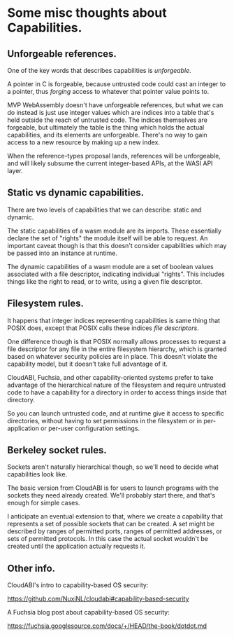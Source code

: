 # Some misc thoughts about Capabilities.

## Unforgeable references.

One of the key words that describes capabilities is *unforgeable*.

A pointer in C is forgeable, because untrusted code could cast an integer
to a pointer, thus *forging* access to whatever that pointer value points
to.

MVP WebAssembly doesn't have unforgeable references, but what we can do instead
is just use integer values which are indices into a table that's held outside
the reach of untrusted code. The indices themselves are forgeable, but
ultimately the table is the thing which holds the actual capabilities, and
its elements are unforgeable. There's no way to gain access to a new resource
by making up a new index.

When the reference-types proposal lands, references will be unforgeable, and
will likely subsume the current integer-based APIs, at the WASI API layer.

## Static vs dynamic capabilities.

There are two levels of capabilities that we can describe: static and dynamic.

The static capabilities of a wasm module are its imports. These essentially
declare the set of "rights" the module itself will be able to request.
An important caveat though is that this doesn't consider capabilities which
may be passed into an instance at runtime.

The dynamic capabilities of a wasm module are a set of boolean values
associated with a file descriptor, indicating individual "rights". This
includes things like the right to read, or to write, using a given file
descriptor.

## Filesystem rules.

It happens that integer indices representing capabilities is same thing that
POSIX does, except that POSIX calls these indices *file descriptors*.

One difference though is that POSIX normally allows processes to request
a file descriptor for any file in the entire filesystem hierarchy, which is
granted based on whatever security policies are in place. This doesn't
violate the capability model, but it doesn't take full advantage of it.

CloudABI, Fuchsia, and other capability-oriented systems prefer to take
advantage of the hierarchical nature of the filesystem and require untrusted
code to have a capability for a directory in order to access things inside
that directory.

So you can launch untrusted code, and at runtime give it access to specific
directories, without having to set permissions in the filesystem or in
per-application or per-user configuration settings.

## Berkeley socket rules.

Sockets aren't naturally hierarchical though, so we'll need to decide what
capabilities look like.

The basic version from CloudABI is for users to launch programs with the
sockets they need already created. We'll probably start there, and that's
enough for simple cases.

I anticipate an eventual extension to that, where we create a capability
that represents a set of possible sockets that can be created. A set
might be described by ranges of permitted ports, ranges of permitted
addresses, or sets of permitted protocols. In this case the actual socket
wouldn't be created until the application actually requests it.

## Other info.

CloudABI's intro to capability-based OS security:

https://github.com/NuxiNL/cloudabi#capability-based-security


A Fuchsia blog post about capability-based OS security:

https://fuchsia.googlesource.com/docs/+/HEAD/the-book/dotdot.md
